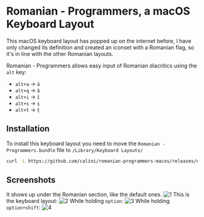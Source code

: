 # Romanian - Programmers, a macOS Keyboard Layout

This macOS keyboard layout has popped up on the internet before, I have only changed its definition and created an iconset with a Romanian flag, so it's in line with the other Romanian layouts. 

Romanian - Programmers allows easy input of Romanian diacritics using the `alt` key:

* `alt+a` -> `ă`
* `alt+q` -> `â`
* `alt+i` -> `î`
* `alt+s` -> `ș`
* `alt+t` -> `ț`

## Installation

To install this keyboard layout you need to move the `Romanian - Programmers.bundle` file to `/Library/Keyboard Layouts/`

```bash
curl -L https://github.com/calini/romanian-programmers-macos/releases/download/v1.0/Romanian.-.Programmers.bundle.zip | sudo tar xvz -C /Library/Keyboard\ Layouts/
```

## Screenshots

It shows up under the Romanian section, like the default ones.
![1](screenshots/1.png)
This is the keyboard layout:
![2](screenshots/2.png)
While holding `option`:
![3](screenshots/3.png)
While holding `option+shift`:
![4](screenshots/4.png)
